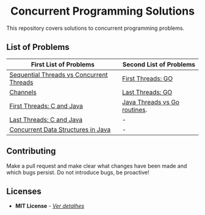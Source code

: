 <h1 align="center">
  Concurrent Programming Solutions
</h1>

This repository covers solutions to concurrent programming problems.

## List of Problems

| First List of Problems | Second List of Problems |
| --- | --- |
| [Sequential Threads vs Concurrent Threads](./List%201/1) | [First Threads: GO](./List%202/1) |
| [Channels](./List%201/2) | [Last Threads: GO](./List%202/2) |
| [First Threads: C and Java](./List%201/3) | [Java Threads vs Go routines](./List%202/3). |
| [Last Threads: C and Java](./List%201/4) | - |
| [Concurrent Data Structures in Java](./List%201/5) | - |


## Contributing
Make a pull request and make clear what changes have been made and which bugs persist. Do not introduce bugs, be proactive!

## Licenses
* **MIT License** - [*Ver detalhes*](./LICENSE.txt)

